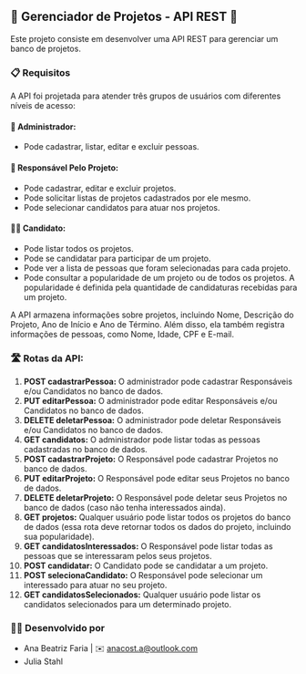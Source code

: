 ## 🚀 Gerenciador de Projetos - API REST 🚀

Este projeto consiste em desenvolver uma API REST para gerenciar um banco de projetos.

### 📋 Requisitos

A API foi projetada para atender três grupos de usuários com diferentes níveis de acesso:

#### 👤 Administrador:

- Pode cadastrar, listar, editar e excluir pessoas.

#### 🏢 Responsável Pelo Projeto:

- Pode cadastrar, editar e excluir projetos.
- Pode solicitar listas de projetos cadastrados por ele mesmo.
- Pode selecionar candidatos para atuar nos projetos.

#### 🙋‍♂️ Candidato:

- Pode listar todos os projetos.
- Pode se candidatar para participar de um projeto.
- Pode ver a lista de pessoas que foram selecionadas para cada projeto.
- Pode consultar a popularidade de um projeto ou de todos os projetos. A popularidade é definida pela quantidade de candidaturas recebidas para um projeto.

A API armazena informações sobre projetos, incluindo Nome, Descrição do Projeto, Ano de Início e Ano de Término. Além disso, ela também registra informações de pessoas, como Nome, Idade, CPF e E-mail.

### 🛣️ Rotas da API:

1. **POST cadastrarPessoa:** O administrador pode cadastrar Responsáveis e/ou Candidatos no banco de dados.
2. **PUT editarPessoa:** O administrador pode editar Responsáveis e/ou Candidatos no banco de dados.
3. **DELETE deletarPessoa:** O administrador pode deletar Responsáveis e/ou Candidatos no banco de dados.
4. **GET candidatos:** O administrador pode listar todas as pessoas cadastradas no banco de dados.
5. **POST cadastrarProjeto:** O Responsável pode cadastrar Projetos no banco de dados.
6. **PUT editarProjeto:** O Responsável pode editar seus Projetos no banco de dados.
7. **DELETE deletarProjeto:** O Responsável pode deletar seus Projetos no banco de dados (caso não tenha interessados ainda).
8. **GET projetos:** Qualquer usuário pode listar todos os projetos do banco de dados (essa rota deve retornar todos os dados do projeto, incluindo sua popularidade).
9. **GET candidatosInteressados:** O Responsável pode listar todas as pessoas que se interessaram pelos seus projetos.
10. **POST candidatar:** O Candidato pode se candidatar a um projeto.
11. **POST selecionaCandidato:** O Responsável pode selecionar um interessado para atuar no seu projeto.
12. **GET candidatosSelecionados:** Qualquer usuário pode listar os candidatos selecionados para um determinado projeto.

### 👩‍💻 Desenvolvido por 
- Ana Beatriz Faria  | ✉️ anacost.a@outlook.com
- Julia Stahl


